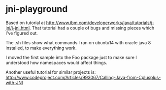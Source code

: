 # jni-playground

Based on tutorial at http://www.ibm.com/developerworks/java/tutorials/j-jni/j-jni.html.
That tutorial had a couple of bugs and missing pieces which I've figured out.

The .sh files show what commands I ran on ubuntu14 with oracle java 8 installed, to make everything work.

I moved the first sample into the Foo package just to make sure I understood how namespaces would affect things.

Another useful tutorial for similar projects is: http://www.codeproject.com/Articles/993067/Calling-Java-from-Cplusplus-with-JNI
